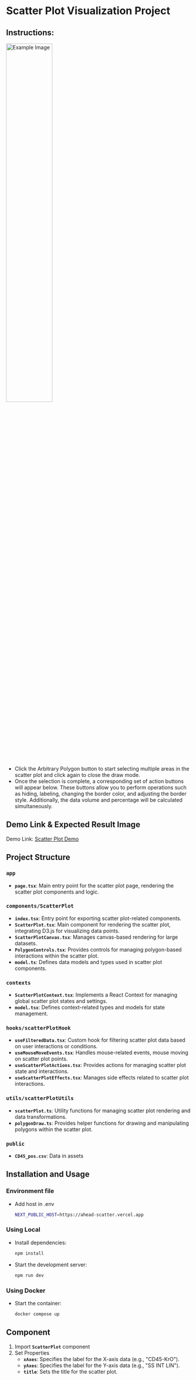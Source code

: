 # Scatter Plot Visualization Project

## Instructions:

<img src="https://ahead-scatter.vercel.app/result.png" alt="Example Image" style="width:50%;">

- Click the Arbitrary Polygon button to start selecting multiple areas in the scatter plot and click again to close the draw mode.
- Once the selection is complete, a corresponding set of action buttons will appear below. These buttons allow you to perform operations such as hiding, labeling, changing the border color, and adjusting the border style. Additionally, the data volume and percentage will be calculated simultaneously.

## Demo Link & Expected Result Image

Demo Link: [Scatter Plot Demo](https://ahead-scatter.vercel.app)

## Project Structure

### `app`

- **`page.tsx`**: Main entry point for the scatter plot page, rendering the scatter plot components and logic.

### `components/ScatterPlot`

- **`index.tsx`**: Entry point for exporting scatter plot-related components.
- **`ScatterPlot.tsx`**: Main component for rendering the scatter plot, integrating D3.js for visualizing data points.
- **`ScatterPlotCanvas.tsx`**: Manages canvas-based rendering for large datasets.
- **`PolygonControls.tsx`**: Provides controls for managing polygon-based interactions within the scatter plot.
- **`model.ts`**: Defines data models and types used in scatter plot components.

### `contexts`

- **`ScatterPlotContext.tsx`**: Implements a React Context for managing global scatter plot states and settings.
- **`model.tsx`**: Defines context-related types and models for state management.

### `hooks/scatterPlotHook`

- **`useFilteredData.tsx`**: Custom hook for filtering scatter plot data based on user interactions or conditions.
- **`useMouseMoveEvents.tsx`**: Handles mouse-related events, mouse moving on scatter plot points.
- **`useScatterPlotActions.tsx`**: Provides actions for managing scatter plot state and interactions.
- **`useScatterPlotEffects.tsx`**: Manages side effects related to scatter plot interactions.

### `utils/scatterPlotUtils`

- **`scatterPlot.ts`**: Utility functions for managing scatter plot rendering and data transformations.
- **`polygonDraw.ts`**: Provides helper functions for drawing and manipulating polygons within the scatter plot.

### `public`

- **`CD45_pos.csv`**: Data in assets

## Installation and Usage

### Environment file

- Add host in .env
  ```bash
  NEXT_PUBLIC_HOST=https://ahead-scatter.vercel.app
  ```

### Using Local

- Install dependencies:
  ```bash
  npm install
  ```
- Start the development server:
  ```bash
  npm run dev
  ```

### Using Docker

- Start the container:
  ```bash
  docker compose up
  ```

## Component

1. Import **`ScatterPlot`** component
2. Set Properties
   - **`xAxes`**: Specifies the label for the X-axis data (e.g., "CD45-KrO").
   - **`yAxes`**: Specifies the label for the Y-axis data (e.g., "SS INT LIN").
   - **`title`**: Sets the title for the scatter plot.
